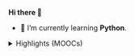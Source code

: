 **Hi there 👋**

- 🌱 I’m currently learning **Python**.

<details>
<summary>Highlights (MOOCs)</summary>

<!-- Coursera section -->
## Coursera
**Notable courses taken:**
|  Course    |  Offered By | Certificate |
| :--------: | :---------: | :---------: |
| [Learn to Program: The Fundamentals](https://www.coursera.org/learn/learn-to-program) | `University of Toronto` | [Link](https://www.coursera.org/account/accomplishments/records/9UFQ9HBT4SNW) |
| [Introduction to User Experience Design](https://www.coursera.org/learn/user-experience-design) | `Georgia Institute of Technology` | [Link](https://coursera.org/share/3f22a122b1cc43354d7cdda950f157b4) |
| [Information Security: Context and Introduction](https://www.coursera.org/learn/information-security-data) | `University of London & Royal Holloway, University of London` | [Link](https://www.coursera.org/account/accomplishments/records/8MZDYZKH8A2D) |
| [Programming for Everybody (Getting Started with Python)](https://www.coursera.org/learn/python) | `University of Michigan` | [Link](https://www.coursera.org/account/accomplishments/records/4PAFTEFVK34G) |
| [Crash Course on Python](https://www.coursera.org/learn/python-crash-course) | `Google` | [Link](https://www.coursera.org/account/accomplishments/verify/LPYVRPWTKN9U)
| [HTML, CSS, and JavaScript for Web Developers](https://www.coursera.org/learn/html-css-javascript-for-web-developers?) | `Johns Hopkins University` | [Link](https://www.coursera.org/account/accomplishments/records/7CV64LGXGX6E) |

<!-- edX section -->
## edX
**Dashboard**:
| Course | Offered By | Certificate |
| :----: | :--------: | :---------: |
| [CS50's Understanding Technology](https://www.edx.org/course/cs50s-understanding-technology) | `Harvard University` | [Link](https://cs50.harvard.edu/certificates/2e7c47d4-69b5-42ad-9385-5f11475f6cab) (Free CS50 Certificate) |
| [Introduction to Computer Science and Programming Using Python](https://www.edx.org/course/introduction-to-computer-science-and-programming-7) | `Massachusetts Institute of Technology` | N/A (Course started: June 1st, 2022) |

</details>

<!-- 
<details>
<summary>The Odin Project</summary>
<br>

**Output:**
- Project: Recipes (HTML Foundations)
    - [Code repository](https://github.com/neo-ran/odin-recipes)
    - [Live preview](https://neo-ran.github.io/odin-recipes/)

- Project: Landing Page (Flexbox)
    - [Code repository](https://github.com/neo-ran/landing-page)
    - [Live preview](https://neo-ran.github.io/landing-page/)

- Project: Rock Paper Scissors (JavaScript)
    - [Code repository](https://github.com/neo-ran/rock-paper-scissors)
    - [Live preview](https://neo-ran.github.io/rock-paper-scissors)

- Project: Etch-a-Sketch (JavaScript)
    - [Code repository]()
    - [Live preview]()

- Project: Calculator (JavaScript)
    - [Code repository]()
    - [Live preview]()

Intro:
- 👯 I’m looking to collaborate with people having similar interests.
- 🔭 I’m currently working on populating my profile with projects.
- 📫 Get in touch: [Outlook 📧](mailto:gjaledesma@outlook.com)
</details>

**Stats:** 

[![Top Langs](https://github-readme-stats.vercel.app/api/top-langs/?username=neo-ran&layout=compact&show_icons=true&theme=tokyonight)](https://github.com/anuraghazra/github-readme-stats)
-->
